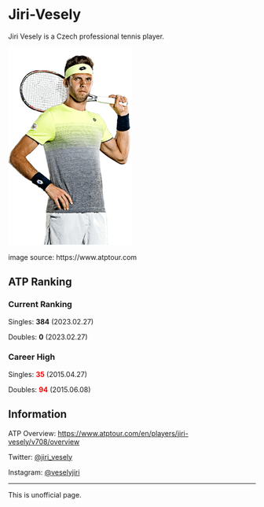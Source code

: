# Jiri-Vesely

Jiri Vesely is a Czech professional tennis player.

<div style="width:50%;height:auto;"><img src="./images/vesely_full_ao18.png"></div>

<p style="margin-bottom:2em;">image source: https://www.atptour.com</p>

## ATP Ranking

### Current Ranking

Singles: **384** (2023.02.27)

Doubles: **0** (2023.02.27)

### Career High

Singles: **<span style='color: #ff0000;'>35</span>** (2015.04.27)

Doubles: **<span style='color: #ff0000;'>94</span>** (2015.06.08)

## Information

ATP Overview: <a href="https://www.atptour.com/en/players/jiri-vesely/v708/overview">https://www.atptour.com/en/players/jiri-vesely/v708/overview</a>

Twitter: <a href="https://twitter.com/jiri_vesely">@jiri_vesely</a>

Instagram: <a href="https://www.instagram.com/veselyjiri/">@veselyjiri</a>

***

This is unofficial page. 
